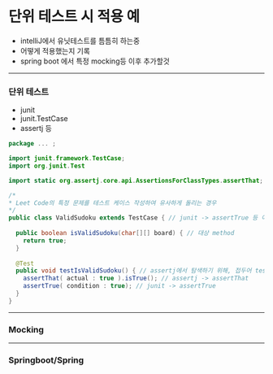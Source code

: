 # 단위 테스트 시 적용 예

- intelliJ에서 유닛테스트를 틈틈히 하는중
- 어떻게 적용했는지 기록
- spring boot 에서 특정  mocking등 이후 추가할것

---
### 단위 테스트
- junit
- junit.TestCase
- assertj 등

```java
package ... ;

import junit.framework.TestCase;
import org.junit.Test

import static org.assertj.core.api.AssertionsForClassTypes.assertThat;  // assertJ

/*
* Leet Code의 특정 문제를 테스트 케이스 작성하여 유사하게 돌리는 경우
*/
public class ValidSudoku extends TestCase { // junit -> assertTrue 등 이용 
  
  public boolean isValidSudoku(char[][] board) { // 대상 method
    return true;
  }
  
  @Test
  public void testIsValidSudoku() { // assertj에서 탐색하기 위해, 접두어 test 유의
    assertThat( actual : true ).isTrue(); // assertj -> assertThat
    assertTrue( condition : true); // junit -> assertTrue
  }
}

```


---
### Mocking


---
### Springboot/Spring

